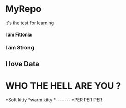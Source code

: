 # MyRepo
it's the test for learning

#### I am Fittonia
###  I am Strong
##  ****I love Data****
# WHO THE HELL ARE YOU ?

*Soft kitty
 *warm kitty
 *-------
 *PER PER PER
